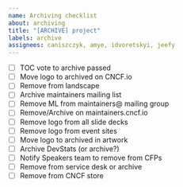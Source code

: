 ```yaml
---
name: Archiving checklist
about: archiving
title: "[ARCHIVE] project"
labels: archive
assignees: caniszczyk, amye, idvoretskyi, jeefy
---
```

- [ ] TOC vote to archive passed
- [ ] Move logo to archived on CNCF.io	
- [ ] Remove from landscape		
- [ ] Archive maintainers mailing list	
- [ ] Remove ML from maintainers@ mailing group
- [ ] Remove/Archive on maintainers.cncf.io
- [ ] Remove logo from all slide decks	
- [ ] Remove logo from event sites	
- [ ] Move logo to archived in artwork	
- [ ] Archive DevStats (or archive?)	
- [ ] Notify Speakers team to remove from CFPs	
- [ ] Remove from service desk or archive	
- [ ] Remove from CNCF store
